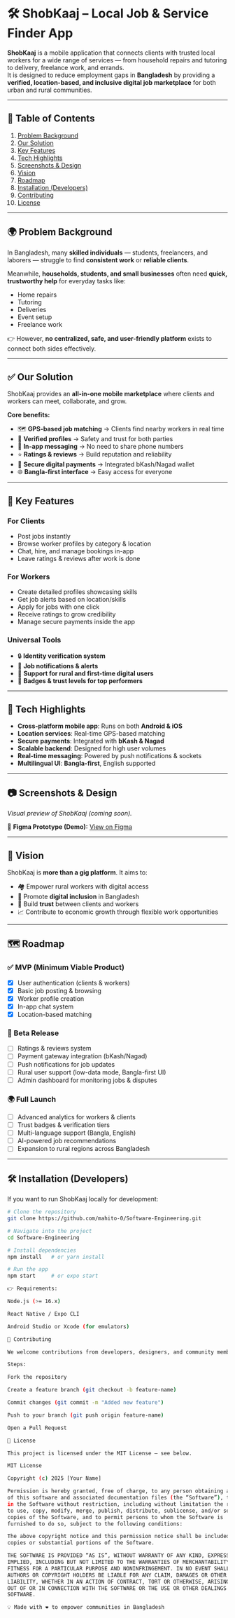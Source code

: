 # 🛠️ ShobKaaj – Local Job & Service Finder App

**ShobKaaj** is a mobile application that connects clients with trusted local workers for a wide range of services — from household repairs and tutoring to delivery, freelance work, and errands.  
It is designed to reduce employment gaps in **Bangladesh** by providing a **verified, location-based, and inclusive digital job marketplace** for both urban and rural communities.  

---

## 📖 Table of Contents
1. [Problem Background](#-problem-background)  
2. [Our Solution](#-our-solution)  
3. [Key Features](#-key-features)  
4. [Tech Highlights](#-tech-highlights)  
5. [Screenshots & Design](#-screenshots--design)  
6. [Vision](#-vision)  
7. [Roadmap](#-roadmap)  
8. [Installation (Developers)](#-installation-developers)  
9. [Contributing](#-contributing)  
10. [License](#-license)  

---

## 🌍 Problem Background
In Bangladesh, many **skilled individuals** — students, freelancers, and laborers — struggle to find **consistent work** or **reliable clients**.  

Meanwhile, **households, students, and small businesses** often need **quick, trustworthy help** for everyday tasks like:  
- Home repairs  
- Tutoring  
- Deliveries  
- Event setup  
- Freelance work  

👉 However, **no centralized, safe, and user-friendly platform** exists to connect both sides effectively.  

---

## ✅ Our Solution
ShobKaaj provides an **all-in-one mobile marketplace** where clients and workers can meet, collaborate, and grow.  

**Core benefits:**  
- 🗺️ **GPS-based job matching** → Clients find nearby workers in real time  
- 👤 **Verified profiles** → Safety and trust for both parties  
- 💬 **In-app messaging** → No need to share phone numbers  
- ⭐ **Ratings & reviews** → Build reputation and reliability  
- 💸 **Secure digital payments** → Integrated bKash/Nagad wallet  
- 🌐 **Bangla-first interface** → Easy access for everyone  

---

## 🎯 Key Features

### For Clients
- Post jobs instantly  
- Browse worker profiles by category & location  
- Chat, hire, and manage bookings in-app  
- Leave ratings & reviews after work is done  

### For Workers
- Create detailed profiles showcasing skills  
- Get job alerts based on location/skills  
- Apply for jobs with one click  
- Receive ratings to grow credibility  
- Manage secure payments inside the app  

### Universal Tools
- 🔒 **Identity verification system**  
- 📢 **Job notifications & alerts**  
- 🌱 **Support for rural and first-time digital users**  
- 🏅 **Badges & trust levels for top performers**  

---

## 🚀 Tech Highlights
- **Cross-platform mobile app**: Runs on both **Android & iOS**  
- **Location services**: Real-time GPS-based matching  
- **Secure payments**: Integrated with **bKash & Nagad**  
- **Scalable backend**: Designed for high user volumes  
- **Real-time messaging**: Powered by push notifications & sockets  
- **Multilingual UI**: **Bangla-first**, English supported  

---

## 📷 Screenshots & Design
_Visual preview of ShobKaaj (coming soon)._  

🔗 **Figma Prototype (Demo):** [View on Figma](https://www.figma.com/design/jJarzBaAAiTopQT5vsmdqY/Final-Project?node-id=0-)  

---

## 📌 Vision
ShobKaaj is **more than a gig platform**. It aims to:  
- 🏘️ Empower rural workers with digital access  
- 📱 Promote **digital inclusion** in Bangladesh  
- 🤝 Build **trust** between clients and workers  
- 📈 Contribute to economic growth through flexible work opportunities  

---

## 🗺️ Roadmap

### ✅ MVP (Minimum Viable Product)
- [x] User authentication (clients & workers)  
- [x] Basic job posting & browsing  
- [x] Worker profile creation  
- [x] In-app chat system  
- [x] Location-based matching  

### 🚧 Beta Release
- [ ] Ratings & reviews system  
- [ ] Payment gateway integration (bKash/Nagad)  
- [ ] Push notifications for job updates  
- [ ] Rural user support (low-data mode, Bangla-first UI)  
- [ ] Admin dashboard for monitoring jobs & disputes  

### 🌍 Full Launch
- [ ] Advanced analytics for workers & clients  
- [ ] Trust badges & verification tiers  
- [ ] Multi-language support (Bangla, English)  
- [ ] AI-powered job recommendations  
- [ ] Expansion to rural regions across Bangladesh  

---

## 🛠️ Installation (Developers)

If you want to run ShobKaaj locally for development:  

```bash
# Clone the repository
git clone https://github.com/mahito-0/Software-Engineering.git

# Navigate into the project
cd Software-Engineering

# Install dependencies
npm install   # or yarn install

# Run the app
npm start     # or expo start

👉 Requirements:

Node.js (>= 16.x)

React Native / Expo CLI

Android Studio or Xcode (for emulators)

🤝 Contributing

We welcome contributions from developers, designers, and community members.

Steps:

Fork the repository

Create a feature branch (git checkout -b feature-name)

Commit changes (git commit -m "Added new feature")

Push to your branch (git push origin feature-name)

Open a Pull Request

📜 License

This project is licensed under the MIT License – see below.

MIT License

Copyright (c) 2025 [Your Name]

Permission is hereby granted, free of charge, to any person obtaining a copy
of this software and associated documentation files (the “Software”), to deal
in the Software without restriction, including without limitation the rights
to use, copy, modify, merge, publish, distribute, sublicense, and/or sell
copies of the Software, and to permit persons to whom the Software is
furnished to do so, subject to the following conditions:

The above copyright notice and this permission notice shall be included in all
copies or substantial portions of the Software.

THE SOFTWARE IS PROVIDED “AS IS”, WITHOUT WARRANTY OF ANY KIND, EXPRESS OR
IMPLIED, INCLUDING BUT NOT LIMITED TO THE WARRANTIES OF MERCHANTABILITY,
FITNESS FOR A PARTICULAR PURPOSE AND NONINFRINGEMENT. IN NO EVENT SHALL THE
AUTHORS OR COPYRIGHT HOLDERS BE LIABLE FOR ANY CLAIM, DAMAGES OR OTHER
LIABILITY, WHETHER IN AN ACTION OF CONTRACT, TORT OR OTHERWISE, ARISING FROM,
OUT OF OR IN CONNECTION WITH THE SOFTWARE OR THE USE OR OTHER DEALINGS IN THE
SOFTWARE.

💡 Made with ❤️ to empower communities in Bangladesh